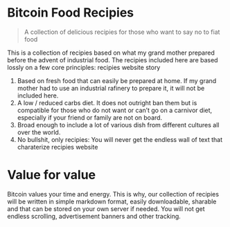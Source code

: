 # Bitcoin Food Recipies

> A collection of delicious recipies for those who want to say no to fiat food

This is a collection of recipies based on what my grand mother prepared before the advent of industrial food. The recipies included here are based lossly on a few core principles:
recipies website story

1) Based on fresh food that can easily be prepared at home. If my grand mother had to use an industrial rafinery to prepare it, it will not be included here.
2) A low / reduced carbs diet. It does not outright ban them but is compatible for those who do not want or can’t go on a carnivor diet, especially if your friend or family are not on board.
3) Broad enough to include a lot of various dish from different cultures all over the world.
4) No bullshit, only recipies: You will never get the endless wall of text that charaterize recipies website

# Value for value

Bitcoin values your time and energy. This is why, our collection of recipies will be written in simple markdown format, easily downloadable, sharable and that can be stored on your own server if needed. You will not get endless scrolling, advertisement banners and other tracking.

